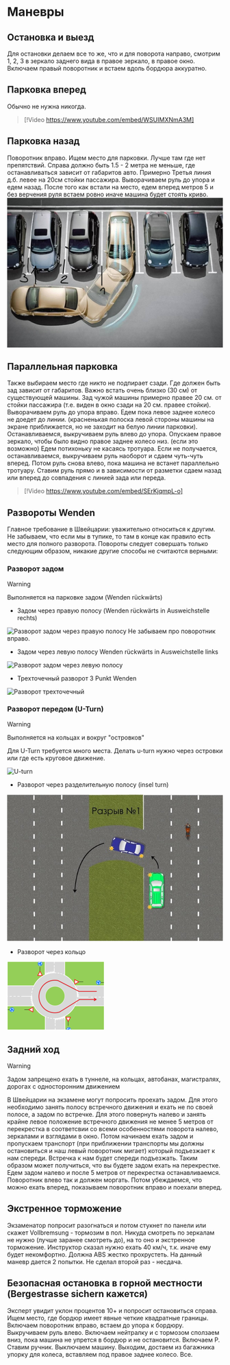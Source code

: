 # Маневры
## Остановка и выезд

Для остановки делаем все то же, что и для поворота направо, смотрим 1, 2, 3 в зеркало заднего вида в правое зеркало, в правое окно. Включаем правый поворотник и встаем вдоль бордюра аккуратно.

## Парковка вперед

Обычно не нужна никогда.

> [!Video https://www.youtube.com/embed/WSUIMXNmA3M]

## Парковка назад

Поворотник вправо. Ищем место для парковки. Лучше там где нет препятствий.
Справа должно быть 1.5 - 2 метра не меньше, где останавливаться зависит от габаритов авто. Примерно Третья линия д.б. левее на 20см стойки пассажира. Выворачиваем руль до упора и едем назад. После того как встали на место, едем вперед метров 5 и без верчения руля встаем ровно иначе машина будет стоять криво. 
![Парковка задом](../images/back_park.jpeg)

## Параллельная парковка

Также выбираем место где никто не подпирает сзади.
Где должен быть зад зависит от габаритов. Важно встать очень близко (30 см) от существующей машины. Зад чужой машины примерно правее 20 см. от стойки пассажира (т.е. виден в окно сзади на 20 см. правее стойки). Выворачиваем руль до упора вправо. Едем пока левое заднее колесо не доедет до линии. (красненькая полоска левой стороны машины на экране приближается, но не заходит на белую линии парковки). Останавливаемся, выкручиваем руль влево до упора. Опускаем правое зеркало, чтобы было видно правое заднее колесо низ. (если это возможно) Едем потихоньку не касаясь тротуара. Если не получается, останавливаемся, выкручиваем руль наоборот и сдаем чуть-чуть вперед. Потом руль снова влево, пока машина не встанет параллельно тротуару. Ставим руль прямо и в зависимости от разметки сдаем назад или вперед до совпадения с линией зада или переда. 
> [!Video https://www.youtube.com/embed/SErKjqmpL-o]

## Развороты Wenden
Главное требование в Швейцарии: уважительно относиться к другим. Не забываем, что если мы в тупике, то там в конце как правило есть место для полного разворота.
Повороты следует совершать только следующим образом, никакие другие способы не считаются верными:

### Разворот задом

> [!WARNING] 
> Выполняется на парковке задом (Wenden rückwärts)

* Задом через правую полосу (Wenden rückwärts in Ausweichstelle rechts)

![Разворот задом через правую полосу](https://upload.wikimedia.org/wikibooks/de/2/26/Autofahren_Man%C3%B6ver_2PWR.png?20101006112324)
Не забываем про поворотник вправо.

* Задом через левую полосу Wenden rückwärts in Ausweichstelle links

![Разворот задом через левую полосу](https://upload.wikimedia.org/wikibooks/de/d/dd/Autofahren_Man%C3%B6ver_2PWL.png?20101006112359)

* Трехточечный разворот 3 Punkt Wenden

![Разворот трехточечный](https://upload.wikimedia.org/wikibooks/de/e/e8/Autofahren_Man%C3%B6ver_3PW.png)

### Разворот передом (U-Turn)

> [!WARNING]
> Выполняется на кольцах и вокруг "островков" 

Для U-Turn требуется много места. Делать u-turn нужно через островки или где есть круговое движение.

![U-turn](https://upload.wikimedia.org/wikibooks/de/thumb/0/0a/Autofahren_Man%C3%B6ver_U-Turn.png/576px-Autofahren_Man%C3%B6ver_U-Turn.png)

* Разворот через разделительную полосу (insel turn)

![Разворот через разделительную полосу](../images/uturn.jpeg)

* Разворот через кольцо

![Разворот через кольцо](../images/ring_turn.png)

## Задний ход

> [!WARNING]
> Задом запрещено ехать в туннеле, на кольцах, автобанах, магистралях, дорогах с односторонним движением 

В Швейцарии на экзамене могут попросить проехать задом. Для этого необходимо занять полосу встречного движения и ехать не по своей полосе, а задом по встречке. 
Для этого повернуть налево и занять крайне левое положение встречного движения не менее 5 метров от перекрестка в соответсвии со всеми особенностями поворота налево, зеркалами и взглядами в окно. Потом начинаем ехать задом и пропускаем транспорт (при приближении транспорты мы должны остановиться и наш левый поворотник мигает) который подъезжает к нам спереди. Встречка к нам будет спереди подъезжать. Таким образом может получиться, что вы будете задом ехать на перекрестке. Едем задом налево и после 5 метров от перекрестка останавливаемся. Поворотник влево так и должен моргать. Потом убеждаемся, что можно ехать вперед, показываем поворотник вправо и поехали вперед.

## Экстренное торможение

Экзаменатор попросит разогнаться и потом стукнет по панели или скажет Vollbremsung - тормозим в пол. Никуда смотреть по зеркалам не нужно (лучше заранее смотреть до), на то оно и экстренное торможение. Инструктор сказал нужно ехать 40 км/ч, т.к. иначе ему будет некомфортно. Должна ABS жестко прохрустеть. На данный маневр дается 2 попытки. Не сделал второй раз - несдача.

## Безопасная остановка в горной местности (Bergestrasse sichern кажется)

Эксперт увидит уклон процентов 10+ и попросит остановиться справа. Ищем место, где бордюр имеет явные четкие квадратные границы. Включаем поворотник вправо, встаем до упора к бордюру. Выкручиваем руль влево. Включаем нейтралку и с тормозом сползаем вниз, пока машина не упрется в бордюр и не остановится. Включаем P. Ставим ручник. Выключаем машину. Выходим, достаем из багажника упорку для колеса, вставляем под правое заднее колесо. Все.
